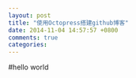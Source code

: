 ```yaml
---
layout: post
title: "使用Octopress搭建github博客"
date: 2014-11-04 14:57:57 +0800
comments: true
categories: 
---
```

#hello world
